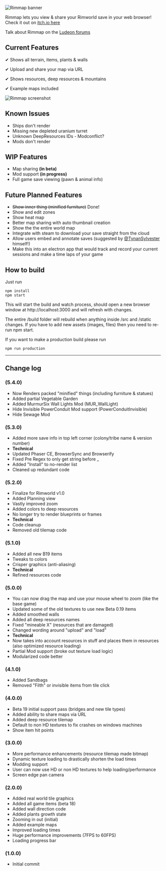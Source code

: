 ![Rimmap banner](https://github.com/jamessimo/RimMap/blob/master/banner.png?raw=true)

Rimmap lets you view & share your Rimworld save in your web browser! Check it out on [itch.io here](http://jamessimo.itch.io/rimmap)

Talk about Rimmap on the [Ludeon forums](https://ludeon.com/forums/index.php?topic=46751.0)

## Current Features

✔ Shows all terrain, items, plants & walls

✔ Upload and share your map via URL

✔ Shows resources, deep resources & mountains

✔ Example maps included

![Rimmap screenshot](https://github.com/jamessimo/RimMap/blob/master/screenshots/Screenshot_V5.png?raw=true)

## Known Issues
* Ships don't render
* Missing new depleted uranium turret
* Unknown DeepResources IDs - Modconflict?
* Mods don't render

## WIP Features
* Map sharing **(in beta)**
* Mod support **(in progress)**
* Full game save viewing (pawn & animal info)

## Future Planned Features
* ~~Show inner thing (minified furniture)~~ Done!
* Show and edit zones
* Show heat map
* Better map sharing with auto thumbnail creation
* Show the the entire world map
* Integrate with steam to download your save straight from the cloud
* Allow users embed and annotate saves (suggested by [@TynanSylvester](http://twitter.com/TynanSylvester/status/970936653517701120) himself!)
* Make this into an electron app that would track and record your current sessions and make a time laps of your game

## How to build
Just run
```
npm install
npm start
```

This will start the build and watch process, should open a new browser window at http://localhost:3000 and will refresh with changes.

The entire /build folder will rebuild when anything inside /src and /static changes. If you have to add new assets (images, files) then you need to re-run npm start.

If you want to make a production build please run
```
npm run production
```

------

## Change log

### (5.4.0)
* Now Renders packed "minified" things (including furniture & statues)
* Added partial Vegetable Garden
* Added MurmurSix Wall Lights Mod (MUR_WallLight)
* Hide Invisible PowerConduit Mod support (PowerConduitInvisible)
* Hide Sewage Mod

### (5.3.0)
* Added more save info in top left corner (colony/tribe name & version number)
* **Technical**
* Updated Phaser CE, BrowserSync and Browserify
* Fixed Pre Regex to only get string before _
* Added "Install" to no-render list
* Cleaned up redundant code

### (5.2.0)
* Finalize for Rimworld v1.0
* Added Planning view
* Vastly improved zoom
* Added colors to deep resources
* No longer try to render blueprints or frames
* **Technical**
* Code cleanup
* Removed old tilemap code

### (5.1.0)
* Added all new B19 items
* Tweaks to colors
* Crisper graphics (anti-aliasing)
* **Technical**
* Refined resources code


### (5.0.0)
* You can now drag the map and use your mouse wheel to zoom (like the base game)
* Updated some of the old textures to use new Beta 0.19 items
* Added smoothed walls
* Added all deep resources names
* Fixed "mineable X" (resources that are damaged)
* Changed wording around "upload" and "load"
* **Technical**
* Now takes into account resources in stuff and places them in resources (also optimized resource loading)
* Partial Mod support (broke out texture load logic)
* Modularized code better

### (4.1.0)
* Added Sandbags
* Removed "Filth" or invisible items from tile click

### (4.0.0)
* Beta 19 initial support pass (bridges and new tile types)
* Added ability to share maps via URL
* Added deep resource tilemap
* Default to non HD textures to fix crashes on windows machines
* Show item hit points

### (3.0.0)
* More performance enhancements (resource tilemap made bitmap)
* Dynamic texture loading to drastically shorten the load times
* Modding support
* User can now use HD or non HD textures to help loading/performance
* Screen edge pan camera

### (2.0.0)
* Added real world tile graphics
* Added all game items (beta 18)
* Added wall direction code
* Added plants growth state
* Zooming in out (initial)
* Added example maps
* Improved loading times
* Huge performance improvements (7FPS to 60FPS)
* Loading progress bar

### (1.0.0)
* Initial commit
